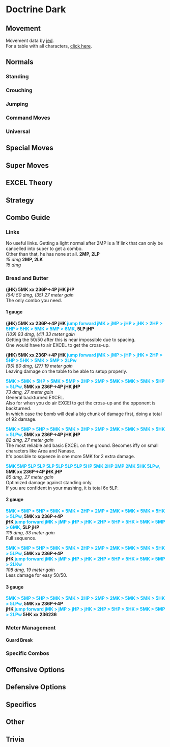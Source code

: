 # Doctrine Dark
## Movement

Movement data by [jed](https://twitter.com/mountainmanjed).  
For a table with all characters, [click here](https://docs.google.com/spreadsheets/d/1jpNVfCL8k3cAOEK4Sv4Eiwpo5Vwgz8ad3cP0vx4WDUE/edit#gid=0).

## Normals
### Standing
### Crouching
### Jumping
### Command Moves
### Universal
## Special Moves
## Super Moves
## EXCEL Theory
## Strategy
## Combo Guide

### Links
No useful links. Getting a light normal after 2MP is a 1f link that can only be cancelled into super to get a combo.<br>
Other than that, he has none at all.
**2MP, 2LP**<br>
*15 dmg*
**2MP, 2LK**<br>
*15 dmg*
### Bread and Butter
**(jHK) 5MK xx 236P->4P jHK jHP**<br>
*(64) 50 dmg, (35) 27 meter gain*<br>
The only combo you need.<br>
#### 1 gauge
**(jHK) 5MK xx 236P->4P jHK <span style="color: deepskyblue">jump forward jMK > jMP > jHP > jHK > 2HP > 5HP > 5HK > 5MK > 5MP > 6MK,</span> 5LP jHP**<br>
*(109) 93 dmg, (41) 33 meter gain*<br>
Getting the 50/50 after this is near impossible due to spacing.<br>
One would have to air EXCEL to get the cross-up.

**(jHK) 5MK xx 236P->4P jHK <span style="color: deepskyblue">jump forward jMK > jMP > jHP > jHK > 2HP > 5HP > 5HK > 5MK > 5MP > 2LPw</span>**<br>
*(95) 80 dmg, (27) 19 meter gain*<br>
Leaving damage on the table to be able to setup properly.

**<span style="color: deepskyblue">5MK > 5MK > 5HP > 5MK > 5MP > 2HP > 2MP > 5MK > 5MK > 5MK > 5HP > 5LPw,</span> 5MK xx 236P->4P jHK jHP**<br>
*73 dmg, 27 meter gain*<br>
General backturned EXCEL.<br>
Also for when you do air EXCEl to get the cross-up and the opponent is backturned.<br>
In which case the bomb will deal a big chunk of damage first, doing a total of 92 damage.

**<span style="color: deepskyblue">5MK > 5MP > 5HP > 5MK > 5MK > 2HP > 2MP > 2MK > 5MK > 5MK > 5HK > 5LPw,</span> 5MK xx 236P->4P jHK jHP**<br>
*82 dmg, 27 meter gain*<br>
The most reliable and basic EXCEL on the ground. Becomes iffy on small characters like Area and Nanase.<br>
It's possible to squeeze in one more 5MK for 2 extra damage.

**<span style="color: deepskyblue">5MK 5MP 5LP 5LP 5LP 5LP 5LP 5LP 5HP 5MK 2HP 2MP 2MK 5HK 5LPw,</span> 5MK xx 236P->4P jHK jHP**<br>
*85 dmg, 27 meter gain*<br>
Optimized damage against standing only.<br>
If you are confident in your mashing, it is total 6x 5LP.

#### 2 gauge
**<span style="color: deepskyblue">5MK > 5MP > 5HP > 5MK > 5MK > 2HP > 2MP > 2MK > 5MK > 5MK > 5HK > 5LPw,</span> 5MK xx 236P->4P<br>
jHK <span style="color: deepskyblue">jump forward jMK > jMP > jHP > jHK > 2HP > 5HP > 5HK > 5MK > 5MP > 6MK,</span> 5LP jHP**<br>
*119 dmg, 33 meter gain*<br>
Full sequence.

**<span style="color: deepskyblue">5MK > 5MP > 5HP > 5MK > 5MK > 2HP > 2MP > 2MK > 5MK > 5MK > 5HK > 5LPw,</span> 5MK xx 236P->4P<br> 
jHK <span style="color: deepskyblue">jump forward jMK > jMP > jHP > jHK > 2HP > 5HP > 5HK > 5MK > 5MP > 2LKw</span>**<br>
*108 dmg, 19 meter gain*<br>
Less damage for easy 50/50.

#### 3 gauge
**<span style="color: deepskyblue">5MK > 5MP > 5HP > 5MK > 5MK > 2HP > 2MP > 2MK > 5MK > 5MK > 5HK > 5LPw,</span> 5MK xx 236P->4P<br>
jHK <span style="color: deepskyblue">jump forward jMK > jMP > jHP > jHK > 2HP > 5HP > 5HK > 5MK > 5MP > 2LPw</span> 5HK xx 236236**<br>


### Meter Management
#### Guard Break
### Specific Combos
## Offensive Options
## Defensive Options
## Specifics
## Other
## Trivia
